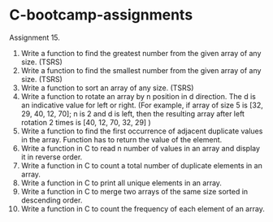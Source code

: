 # C-bootcamp-assignments

Assignment 15.
1. Write a function to find the greatest number from the given array of any size. (TSRS)
2. Write a function to find the smallest number from the given array of any size. (TSRS)
3. Write a function to sort an array of any size. (TSRS)
4. Write a function to rotate an array by n position in d direction. The d is an indicative
value for left or right. (For example, if array of size 5 is [32, 29, 40, 12, 70]; n is 2 and
d is left, then the resulting array after left rotation 2 times is [40, 12, 70, 32, 29] )
5. Write a function to find the first occurrence of adjacent duplicate values in the array.
Function has to return the value of the element.
6. Write a function in C to read n number of values in an array and display it in reverse
order.
7. Write a function in C to count a total number of duplicate elements in an array.
8. Write a function in C to print all unique elements in an array.
9. Write a function in C to merge two arrays of the same size sorted in descending
order.
10. Write a function in C to count the frequency of each element of an array.
